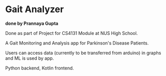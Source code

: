 # Gait Analyzer
**done by Prannaya Gupta**

Done as part of Project for CS4131 Module at NUS High School.

A Gait Monitoring and Analysis app for Parkinson's Disease Patients.

Users can access data (currently to be transferred from arduino) in graphs and ML is used by app.

Python backend, Kotlin frontend.
